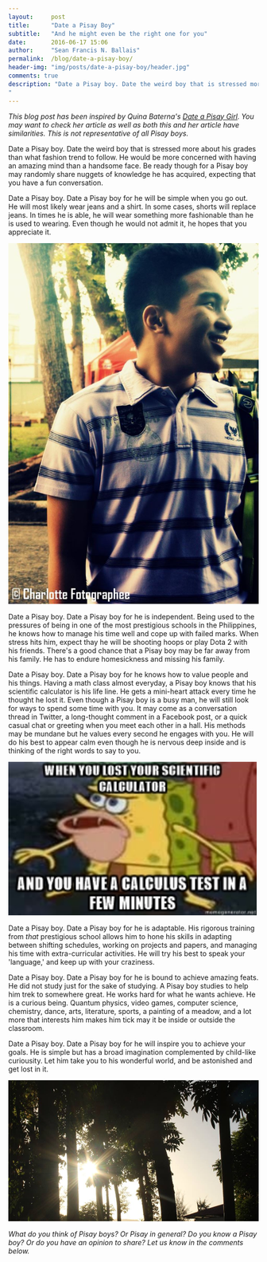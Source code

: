 ```yaml
---
layout:     post
title:      "Date a Pisay Boy"
subtitle:   "And he might even be the right one for you"
date:       2016-06-17 15:06
author:     "Sean Francis N. Ballais"
permalink:  /blog/date-a-pisay-boy/
header-img: "img/posts/date-a-pisay-boy/header.jpg"
comments: true
description: "Date a Pisay boy. Date the weird boy that is stressed more about his grades than what fashion trend to follow. He would be more concerned with having an amazing mind than a handsome face. Be ready though for a Pisay boy may randomly share nuggets of knowledge he has acquired, expecting that you have a fun conversation.
"
---
```


*This blog post has been inspired by Quina Baterna's [Date a Pisay Girl](https://theperksofbeingexceptionallyordinary.wordpress.com/2012/06/13/date-a-pisay-girl/). You may want to check her article as well as both this and her article have similarities. This is not representative of all Pisay boys.*

Date a Pisay boy. Date the weird boy that is stressed more about his grades than what fashion trend to follow. He would be more concerned with having an amazing mind than a handsome face. Be ready though for a Pisay boy may randomly share nuggets of knowledge he has acquired, expecting that you have a fun conversation.

Date a Pisay boy. Date a Pisay boy for he will be simple when you go out. He will most likely wear jeans and a shirt. In some cases, shorts will replace jeans. In times he is able, he will wear something more fashionable than he is used to wearing. Even though he would not admit it, he hopes that you appreciate it.

![A Pisay boy](/static/img/posts/date-a-pisay-boy/example.jpg)

Date a Pisay boy. Date a Pisay boy for he is independent. Being used to the pressures of being in one of the most prestigious schools in the Philippines, he knows how to manage his time well and cope up with failed marks. When stress hits him, expect thay he will be shooting hoops or play Dota 2 with his friends. There's a good chance that a Pisay boy may be far away from his family. He has to endure homesickness and missing his family.

Date a Pisay boy. Date a Pisay boy for he knows how to value people and his things. Having a math class almost everyday, a Pisay boy knows that his scientific calculator is his life line. He gets a mini-heart attack every time he thought he lost it. Even though a Pisay boy is a busy man, he will still look for ways to spend some time with you. It may come as a conversation thread in Twitter, a long-thought comment in a Facebook post, or a quick casual chat or greeting when you meet each other in a hall. His methods may be mundane but he values every second he engages with you. He will do his best to appear calm even though he is nervous deep inside and is thinking of the right words to say to you.

<img src="/static/img/posts/date-a-pisay-boy/spongegar.jpg" width="500" height="308">

Date a Pisay boy. Date a Pisay boy for he is adaptable. His rigorous training from *that* prestigious school allows him to hone his skills in adapting between shifting schedules, working on projects and papers, and managing his time with extra-curricular activities. He will try his best to speak your 'language,' and keep up with your craziness.

Date a Pisay boy. Date a Pisay boy for he is bound to achieve amazing feats. He did not study just for the sake of studying. A Pisay boy studies to help him trek to somewhere great. He works hard for what he wants achieve. He is a curious being. Quantum physics, video games, computer science, chemistry, dance, arts, literature, sports, a painting of a meadow, and a lot more that interests him makes him tick may it be inside or outside the classroom.

Date a Pisay boy. Date a Pisay boy for he will inspire you to achieve your goals. He is simple but has a broad imagination complemented by child-like curiousity. Let him take you to his wonderful world, and be astonished and get lost in it.

![Imagination](/static/img/posts/date-a-pisay-boy/imagination.jpg)

*What do you think of Pisay boys? Or Pisay in general? Do you know a Pisay boy? Or do you have an opinion to share? Let us know in the comments below.*
